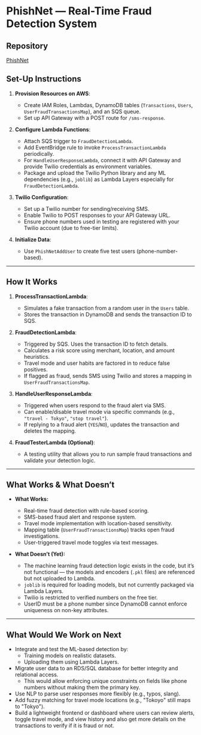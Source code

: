 # PhishNet — Real-Time Fraud Detection System

## Repository  
[PhishNet](https://github.com/AJMSD/PhishNet)

## Set-Up Instructions

1. **Provision Resources on AWS**:
   - Create IAM Roles, Lambdas, DynamoDB tables (`Transactions`, `Users`, `UserFraudTransactionsMap`), and an SQS queue.
   - Set up API Gateway with a POST route for `/sms-response`.

2. **Configure Lambda Functions**:
   - Attach SQS trigger to `FraudDetectionLambda`.
   - Add EventBridge rule to invoke `ProcessTransactionLambda` periodically.
   - For `HandleUserResponseLambda`, connect it with API Gateway and provide Twilio credentials as environment variables.
   - Package and upload the Twilio Python library and any ML dependencies (e.g., `joblib`) as Lambda Layers especially for `FraudDetectionLambda`.

3. **Twilio Configuration**:
   - Set up a Twilio number for sending/receiving SMS.
   - Enable Twilio to POST responses to your API Gateway URL.
   - Ensure phone numbers used in testing are registered with your Twilio account (due to free-tier limits).

4. **Initialize Data**:
   - Use `PhishNetAddUser` to create five test users (phone-number-based).

---

## How It Works

1. **ProcessTransactionLambda**:
   - Simulates a fake transaction from a random user in the `Users` table.
   - Stores the transaction in DynamoDB and sends the transaction ID to SQS.

2. **FraudDetectionLambda**:
   - Triggered by SQS. Uses the transaction ID to fetch details.
   - Calculates a risk score using merchant, location, and amount heuristics.
   - Travel mode and user habits are factored in to reduce false positives.
   - If flagged as fraud, sends SMS using Twilio and stores a mapping in `UserFraudTransactionsMap`.

3. **HandleUserResponseLambda**:
   - Triggered when users respond to the fraud alert via SMS.
   - Can enable/disable travel mode via specific commands (e.g., `"travel - Tokyo"`, `"stop travel"`).
   - If replying to a fraud alert (`YES`/`NO`), updates the transaction and deletes the mapping.

4. **FraudTesterLambda (Optional)**:
   - A testing utility that allows you to run sample fraud transactions and validate your detection logic.

---

## What Works & What Doesn’t

- **What Works:**
  - Real-time fraud detection with rule-based scoring.
  - SMS-based fraud alert and response system.
  - Travel mode implementation with location-based sensitivity.
  - Mapping table (`UserFraudTransactionsMap`) tracks open fraud investigations.
  - User-triggered travel mode toggles via text messages.

- **What Doesn’t (Yet):**
  - The machine learning fraud detection logic exists in the code, but it’s not functional — the models and encoders (`.pkl` files) are referenced but not uploaded to Lambda.
  - `joblib` is required for loading models, but not currently packaged via Lambda Layers.
  - Twilio is restricted to verified numbers on the free tier.
  - UserID must be a phone number since DynamoDB cannot enforce uniqueness on non-key attributes.

---

## What Would We Work on Next

- Integrate and test the ML-based detection by:
  - Training models on realistic datasets.
  - Uploading them using Lambda Layers.
- Migrate user data to an RDS/SQL database for better integrity and relational access. 
  - This would allow enforcing unique constraints on fields like phone numbers without making them the primary key.
- Use NLP to parse user responses more flexibly (e.g., typos, slang).
- Add fuzzy matching for travel mode locations (e.g., "Tokoyo" still maps to "Tokyo").
- Build a lightweight frontend or dashboard where users can review alerts, toggle travel mode, and view history and also get more details on the transactions to verify if it is fraud or not.